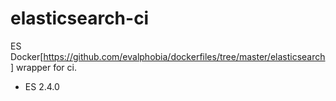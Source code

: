 # elasticsearch-ci

ES Docker[https://github.com/evalphobia/dockerfiles/tree/master/elasticsearch] wrapper for ci.  


- ES 2.4.0   
